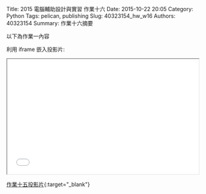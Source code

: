 Title: 2015 電腦輔助設計與實習 作業十六
Date: 2015-10-22 20:05
Category: Python
Tags: pelican, publishing
Slug: 40323154_hw_w16
Authors: 40323154
Summary: 作業十六摘要

以下為作業一內容

利用 iframe 嵌入投影片:

<iframe src="40323154_cp_w16_p.html" width="500" height="300"></iframe>

[作業十五投影片](40323154_cp_w16_p.html){:target="_blank"}


